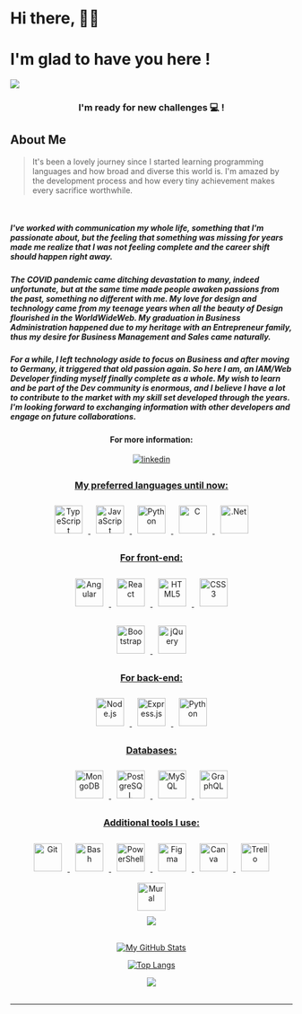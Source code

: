 # Hi there, 🙋‍♀️ 
# I'm glad to have you here !
![](./img/wd-banner.png)

<h3 align="center">I'm ready for new challenges 💻 !</h3>

## About Me

> It's been a lovely journey since I started 
> learning programming languages and how broad 
> and diverse this world is. I'm amazed by the 
> development process and how every tiny 
> achievement makes every sacrifice worthwhile. 

<br>

#####  I've worked with communication my whole life, something that I'm passionate about, but the feeling that something was missing for years made me realize that I was not feeling complete and the career shift should happen right away.

##### The COVID pandemic came ditching devastation to many, indeed unfortunate, but at the same time made people awaken passions from the past, something no different with me. My love for design and technology came from my teenage years when all the beauty of Design flourished in the WorldWideWeb. My graduation in Business Administration happened due to my heritage with an Entrepreneur family, thus my desire for Business Management and Sales came naturally.

##### For a while, I left technology aside to focus on Business and after moving to Germany, it triggered that old passion again. So here I am, an IAM/Web Developer finding myself finally complete as a whole. My wish to learn and be part of the Dev community is enormous, and I believe I have a lot to contribute to the market with my skill set developed through the years. I'm looking forward to exchanging information with other developers and engage on future collaborations.


<h4 align="center">For more information:</h4>
<div align="center">
<a href="https://www.linkedin.com/in/steffani-melo/" target="_blank">
<img src=https://img.shields.io/badge/linkedin-%231E77B5.svg?&style=for-the-badge&logo=linkedin&logoColor=white alt=linkedin style="margin-bottom: 5px;" />
</div>  

<h3 align="center">My preferred languages until now:</h3>
<div align="center">
 <img
    style="margin: 10px;"
    src="https://profilinator.rishav.dev/skills-assets/typescript-original.svg"
    alt="TypeScript"
    height="50"
  />
  <img
    style="margin: 10px;"
    src="https://profilinator.rishav.dev/skills-assets/javascript-original.svg"
    alt="JavaScript"
    height="50"
  />
    <img
    style="margin: 10px;"
    src="https://profilinator.rishav.dev/skills-assets/python-original.svg" alt="Python" height="50"
    alt="Python"
    height="50"
  />
      <img
    style="margin: 10px;"
    src="https://profilinator.rishav.dev/skills-assets/c-original.svg" alt="C" height="50"
    alt="C"
    height="50"
  />
        <img
    style="margin: 10px;"
    src="https://profilinator.rishav.dev/skills-assets/dot-net-original-wordmark.svg"
    alt=".Net"
    height="50"
  />
 
</div>

<h3 align="center">For front-end:</h3>
<div align="center">
<img
    style="margin: 10px;"
    src="https://profilinator.rishav.dev/skills-assets/angularjs-original.svg" alt="Angular" height="50"
    alt="Angular"
    height="50"
  />
  <img
    style="margin: 10px;"
    src="https://profilinator.rishav.dev/skills-assets/react-original-wordmark.svg"
    alt="React"
    height="50"
  />
  <img
    style="margin: 10px;"
    src="https://profilinator.rishav.dev/skills-assets/html5-original-wordmark.svg"
    alt="HTML5"
    height="50"
  />
  <img
    style="margin: 10px;"
    src="https://profilinator.rishav.dev/skills-assets/css3-original-wordmark.svg"
    alt="CSS3"
    height="50"
  />

  <img
    style="margin: 10px;"
    src="https://profilinator.rishav.dev/skills-assets/bootstrap-plain.svg"
    alt="Bootstrap"
    height="50"
  />
  <img
    style="margin: 10px;"
    src="https://camo.githubusercontent.com/c675d460b7ac7fce5f499e296b794f4fa1df71a8f0bd291d830376d911b71a81/68747470733a2f2f76342e6d6174657269616c2d75692e636f6d2f7374617469632f6c6f676f2e706e67"
    alt="jQuery"
    height="50"
  />
</div>

<h3 align="center">For back-end:</h3>
<div align="center">
  <img
    style="margin: 10px;"
    src="https://profilinator.rishav.dev/skills-assets/nodejs-original-wordmark.svg"
    alt="Node.js"
    height="50"
  />
  <img
    style="margin: 10px;"
    src="https://profilinator.rishav.dev/skills-assets/express-original-wordmark.svg"
    alt="Express.js"
    height="50"
  />
      <img
    style="margin: 10px;"
    src="https://profilinator.rishav.dev/skills-assets/python-original.svg" alt="Python" height="50"
    alt="Python"
    height="50"
  />
</div>

<h3 align="center">Databases:</h3>
<div align="center">
  <img
    style="margin: 10px;"
    src="https://profilinator.rishav.dev/skills-assets/mongodb-original-wordmark.svg"
    alt="MongoDB"
    height="50"
  />
  <img
    style="margin: 10px;"
    src="https://profilinator.rishav.dev/skills-assets/postgresql-original-wordmark.svg"
    alt="PostgreSQL"
    height="50"
  />
    <img
    style="margin: 10px;"
    src="https://profilinator.rishav.dev/skills-assets/mysql-original-wordmark.svg" alt="MySQL" height="50"
    alt="PostgreSQL"
    height="50"
  />
    <img
    style="margin: 10px;"
    src="https://profilinator.rishav.dev/skills-assets/graphql.png" alt="GraphQL" height="50"
    alt="GraphQL"
    height="50"
  />

  
</div>

<h3 align="center">Additional tools I use:</h3>
<div align="center">
  <img
    style="margin: 10px;"
    src="https://profilinator.rishav.dev/skills-assets/git-scm-icon.svg"
    alt="Git"
    height="50"
  />
  <img
    style="margin: 10px;"
    src="https://profilinator.rishav.dev/skills-assets/gnu_bash-icon.svg"
    alt="Bash"
    height="50"
  />
    <img
    style="margin: 10px;"
    src="https://profilinator.rishav.dev/skills-assets/powershell.png" alt="PowerShell" 
    alt="Bash"
    height="50"
  />
  <img
    style="margin: 10px;"
    src="https://cdn-icons-png.flaticon.com/512/5968/5968705.png"
    alt="Figma"
    height="50"
  />
  <img
    style="margin: 10px;"
    src="https://img.icons8.com/plasticine/344/canva.png"
    alt="Canva"
    height="50"
  />
  <img
    style="margin: 10px;"
    src="https://img.icons8.com/color/344/trello.png"
    alt="Trello"
    height="50"
  />
    <img
    style="margin: 10px;"
    src="https://www.vectorlogo.zone/logos/muralco/muralco-icon.svg"
    alt="Mural"
    height="50"
  />
</div>

<div align="center">
<a href="https://a.paddle.com/v2/click/16413/119403?link=1227">
      <img src="https://img.shields.io/badge/Supported%20by-VSCode%20Power%20User%20%E2%86%92-gray.svg?colorA=655BE1&colorB=4F44D6&style=for-the-badge"/>
    </a></div>

<br />
<div align="center">

[![My GitHub Stats](https://github-readme-stats.vercel.app/api/?username=steffanisartini&count_private=true&show_icons=true&theme=tokyonight&showicons=true)]()


[![Top Langs](https://github-readme-stats.vercel.app/api/top-langs/?username=steffanisartini&langs_count=8&theme=tokyonight&showicons=true)](https://github.com/anuraghazra/github-readme-stats)

</div>
 </div>
<div align="center">
<img src="https://komarev.com/ghpvc/?username=steffanisartini&&style=flat-square" align="center" />
</div>  
  

<br/>  


----
